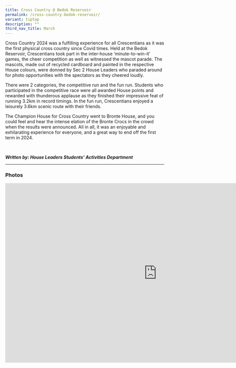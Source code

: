 ```yaml
---
title: Cross Country @ Bedok Reservoir
permalink: /cross-country-bedok-reservoir/
variant: tiptap
description: ""
third_nav_title: March
---
```

<p>Cross Country 2024 was a fulfilling experience for all Crescentians as
it was the first physical cross country since Covid times. Held at the
Bedok Reservoir, Crescentians took part in the inter-house ‘minute-to-win-it’
games, the cheer competition as well as witnessed the mascot parade. The
mascots, made out of recycled cardboard and painted in the respective House
colours, were donned by Sec 2 House Leaders who paraded around for photo
opportunities with the spectators as they cheered loudly.</p>
<p></p>
<p>There were 2 categories, the competitive run and the fun run. Students
who participated in the competitive race were all awarded House points
and rewarded with thunderous applause as they finished their impressive
feat of running 3.2km in record timings. In the fun run, Crescentians enjoyed
a leisurely 3.6km scenic route with their friends.</p>
<p></p>
<p>The Champion House for Cross Country went to Bronte House, and you could
feel and hear the intense elation of the Bronte Crocs in the crowd when
the results were announced. All in all, it was an enjoyable and exhilarating
experience for everyone, and a great way to end off the first term in 2024.</p>
<p>&nbsp;</p>
<p><strong><em>Written by: House Leaders Students' Activities Department</em></strong>
</p>
<hr>
<h3>Photos</h3>
<div class="iframe-wrapper">
<iframe height="569" width="960" allowfullscreen="true" frameborder="0" src="https://docs.google.com/presentation/d/e/2PACX-1vSutSSHhXXpnquGBBwto6aXnYra5CNMvrOl1bsr17yenYiY0Zxn79gDxgNB3-lKifjZ-cr-PsBlh11x/embed?start=true&amp;loop=true&amp;delayms=3000"></iframe>
</div>
<p></p>
<p></p>
<p></p>